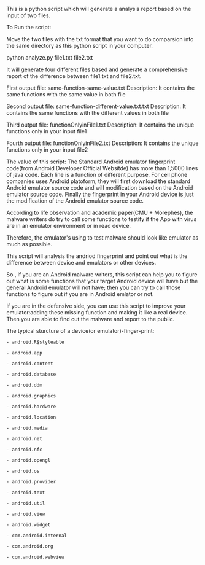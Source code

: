 
This is a python script which will generate a analysis report based on the input of two files.


To Run the script:

Move the two files with the txt format that you want to do comparsion into the same directory as this python script in your computer. 

python analyze.py file1.txt file2.txt

It will generate four different files based and generate a comprehensive report of the difference between file1.txt and file2.txt.



First output file:  same-function-same-value.txt
Description: It contains the same functions with the same value in both file


Second output file:  same-function-different-value.txt.txt
Description: It contains the same functions with the different values in both file


Third output file: functionOnlyinFile1.txt
Description: It contains the unique functions only in your input file1


Fourth output file: functionOnlyinFile2.txt 
Description: It contains the unique functions only in your input file2








The value of this script:
The Standard Android emulator fingerprint code(from Android Developer Official Websitde) has more than 1,5000 lines of java code. Each line is a function of different purpose. For cell phone companies uses Android platoform, they will first download the standard Android emulator source code and will modification based on the Android emulator source code. Finally the fingerprint in your Android device is just the modification of the Android emulator source code.

According to life observation and academic paper(CMU + Morephes), the malware writers do try to call some functions to testify if the App with virus are in an emulator environment or in read device. 

Therefore, the emulator's using to test malware should look like emulator as much as possible.

This script will analysis the andriod fingerprint and point out what is the difference between device and emulators or other devices.

So , if you are an Android malware writers, this script can help you to figure out what is some functions that your target Android device will have but the general Android emulator will not have; then you can try to call those functions to figure out if you are in Android emlator or not.


If you are in the defensive side, you can use this script to improve your emulator:adding these missing function and making it like a real device. Then you are able to find out the malware and report to the public.



The typical sturcture of a device(or emulator)-finger-print:

	- android.R$styleable

	- android.app

	- android.content

	- android.database

	- android.ddm

	- android.graphics

	- android.hardware

	- android.location

	- android.media

	- android.net

	- android.nfc

	- android.opengl

	- android.os

	- android.provider

	- android.text

	- android.util

	- android.view

	- android.widget

	- com.android.internal

	- com.android.org

	- com.android.webview






